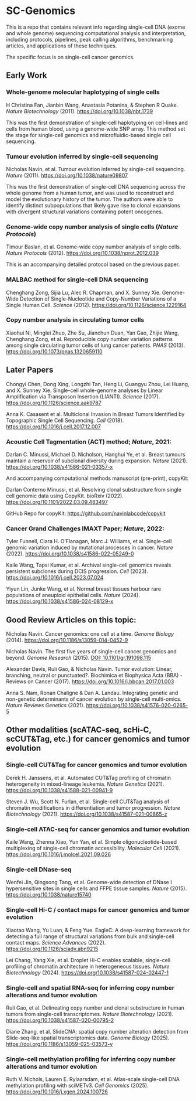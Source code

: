 # SC-Genomics
This is a repo that contains relevant info regarding single-cell DNA (exome and whole genome) sequencing computational analysis and interpretation, including protocols, pipelines, peak calling algorithms, benchmarking articles, and applications of these techniques.

The specific focus is on single-cell cancer genomics.

## Early Work

### Whole-genome molecular haplotyping of single cells
H Christina Fan, Jianbin Wang, Anastasia Potanina, & Stephen R Quake. _Nature Biotechnology_ (2011). https://doi.org/10.1038/nbt.1739

This was the first demonstration of single-cell haplotyping on cell-lines and cells from human blood, using a genome-wide SNP array. This method set the stage for single-cell genomics and microfluidic-based single cell sequencing.

### Tumour evolution inferred by single-cell sequencing
Nicholas Navin, et al. Tumour evolution inferred by single-cell sequencing. _Nature_ (2011). https://doi.org/10.1038/nature09807

This was the first demonstration of single-cell DNA sequencing across the whole genome from a human tumor, and was used to reconstruct and model the evolutionary history of the tumor. The authors were able to identify distinct subpopulations that likely gave rise to clonal expansions with divergent structural variations containing potent oncogenes. 

### Genome-wide copy number analysis of single cells (_Nature Protocols_)
Timour Baslan, et al. Genome-wide copy number analysis of single cells. _Nature Protocols_ (2012). https://doi.org/10.1038/nprot.2012.039

This is an accompanying detailed protocol based on the previous paper. 

### MALBAC method for single-cell DNA sequencing
Chenghang Zong, Sijia Lu, Alec R. Chapman, and X. Sunney Xie. Genome-Wide Detection of Single-Nucleotide and Copy-Number Variations of a Single Human Cell. _Science_ (2012). https://doi.org/10.1126/science.1229164

### Copy number analysis in circulating tumor cells
Xiaohui Ni, Minglei Zhuo, Zhe Su, Jianchun Duan, Yan Gao, Zhijie Wang, Chenghang Zong, et al. Reproducible copy number variation patterns among single circulating tumor cells of lung cancer patients. _PNAS_ (2013). https://doi.org/10.1073/pnas.1320659110

## Later Papers
Chongyi Chen, Dong Xing, Longzhi Tan, Heng Li, Guangyu Zhou, Lei Huang, and X. Sunney Xie. Single-cell whole-genome analyses by Linear Amplification via Transposon Insertion (LIANTI). _Science_ (2017). https://doi.org/10.1126/science.aak9787

Anna K. Casasent et al. Multiclonal Invasion in Breast Tumors Identified by Topographic Single Cell Sequencing. _Cell_ (2018). https://doi.org/10.1016/j.cell.2017.12.007

### Acoustic Cell Tagmentation (ACT) method; _Nature_, 2021:
Darlan C. Minussi, Michael D. Nicholson, Hanghui Ye, et al. Breast tumours maintain a reservoir of subclonal diversity during expansion. _Nature_ (2021). https://doi.org/10.1038/s41586-021-03357-x

And accompanying computational methods manuscript (pre-print), copyKit:

Darlan Conterno Minussi, et al. Resolving clonal substructure from single cell genomic data using CopyKit. bioRxiv (2022). https://doi.org/10.1101/2022.03.09.483497

GitHub Repo for copyKit: https://github.com/navinlabcode/copykit

### Cancer Grand Challenges IMAXT Paper; _Nature_, 2022:
Tyler Funnell, Ciara H. O’Flanagan, Marc J. Williams, et al. Single-cell genomic variation induced by mutational processes in cancer. _Nature_ (2022). https://doi.org/10.1038/s41586-022-05249-0

Kaile Wang, Tapsi Kumar, et al. Archival single-cell genomics reveals persistent subclones during DCIS progression. _Cell_ (2023). https://doi.org/10.1016/j.cell.2023.07.024

Yiyun Lin, Junke Wang, et al. Normal breast tissues harbour rare populations of aneuploid epithelial cells. _Nature_ (2024). https://doi.org/10.1038/s41586-024-08129-x

## Good Review Articles on this topic:
Nicholas Navin. Cancer genomics: one cell at a time. _Genome Biology_ (2014). https://doi.org/10.1186/s13059-014-0452-9

Nicholas Navin. The first five years of single-cell cancer genomics and beyond. _Genome Research_ (2015). [DOI: 10.1101/gr.191098.115](https://genome.cshlp.org/content/25/10/1499.full)

Alexander Davis, Ruli Gao, & Nicholas Navin. Tumor evolution: Linear, branching, neutral or punctuated?. Biochimica et Biophysica Acta (BBA) - Reviews on Cancer (2017). https://doi.org/10.1016/j.bbcan.2017.01.003

Anna S. Nam, Ronan Chaligne & Dan A. Landau. Integrating genetic and non-genetic determinants of cancer evolution by single-cell multi-omics. _Nature Reviews Genetics_ (2021). https://doi.org/10.1038/s41576-020-0265-5

## Other modalities (scATAC-seq, scHi-C, scCUT&Tag, etc.) for cancer genomics and tumor evolution

### Single-cell CUT&Tag for cancer genomics and tumor evolution
Derek H. Janssens, et al. Automated CUT&Tag profiling of chromatin heterogeneity in mixed-lineage leukemia. _Nature Genetics_ (2021). https://doi.org/10.1038/s41588-021-00941-9

Steven J. Wu, Scott N. Furlan, et al. Single-cell CUT&Tag analysis of chromatin modifications in differentiation and tumor progression. _Nature Biotechnology_ (2021). https://doi.org/10.1038/s41587-021-00865-z

### Single-cell ATAC-seq for cancer genomics and tumor evolution
Kaile Wang, Zhenna Xiao, Yun Yan, et al. Simple oligonucleotide-based multiplexing of single-cell chromatin accessibility. _Molecular Cell_ (2021). https://doi.org/10.1016/j.molcel.2021.09.026

### Single-cell DNase-seq
Wenfei Jin, Qingsong Tang, et al. Genome-wide detection of DNase I hypersensitive sites in single cells and FFPE tissue samples. _Nature_ (2015). https://doi.org/10.1038/nature15740

### Single-cell Hi-C / contact maps for cancer genomics and tumor evolution
Xiaotao Wang, Yu Luan, & Feng Yue. EagleC: A deep-learning framework for detecting a full range of structural variations from bulk and single-cell contact maps. _Science Advances_ (2022). https://doi.org/10.1126/sciadv.abn9215

Lei Chang, Yang Xie, et al. Droplet Hi-C enables scalable, single-cell profiling of chromatin architecture in heterogeneous tissues. _Nature Biotechnology_ (2024). https://doi.org/10.1038/s41587-024-02447-1

### Single-cell and spatial RNA-seq for inferring copy number alterations and tumor evolution
Ruli Gao, et al. Delineating copy number and clonal substructure in human tumors from single-cell transcriptomes. _Nature Biotechnology_ (2021). https://doi.org/10.1038/s41587-020-00795-2

Diane Zhang, et al. SlideCNA: spatial copy number alteration detection from Slide-seq-like spatial transcriptomics data. _Genome Biology_ (2025). https://doi.org/10.1186/s13059-025-03573-y

### Single-cell methylation profiling for inferring copy number alterations and tumor evolution
Ruth V. Nichols, Lauren E. Rylaarsdam, et al. Atlas-scale single-cell DNA methylation profiling with sciMETv3. _Cell Genomics_ (2025). https://doi.org/10.1016/j.xgen.2024.100726

